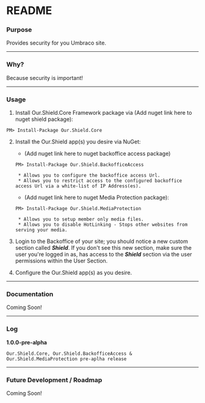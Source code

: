 # README #

### Purpose ###
Provides security for you Umbraco site.

---

### Why? ###
Because security is important!

---

### Usage ###
1. Install Our.Shield.Core Framework package via (Add nuget link here to nuget shield package):
```
PM> Install-Package Our.Shield.Core
```

2. Install the Our.Shield app(s) you desire via NuGet:
	* (Add nuget link here to nuget backoffice access package)
	```
	PM> Install-Package Our.Shield.BackofficeAccess
	```
		* Allows you to configure the backoffice access Url.
		* Allows you to restrict access to the configured backoffice access Url via a white-list of IP Address(es).
		
	* (Add nuget link here to nuget Media Protection package):
	```
	PM> Install-Package Our.Shield.MediaProtection
	```
		* Allows you to setup member only media files.
		* Allows you to disable HotLinking - Stops other websites from serving your media.

3. Login to the Backoffice of your site; you should notice a new custom section called **_Shield_**. If you don't see this new section, make sure the user you're logged in as, has access to the **_Shield_** section via the user permissions within the User Section.

4. Configure the Our.Shield app(s) as you desire.

---

### Documentation ###
Coming Soon!

---

### Log ###

**1.0.0-pre-alpha**

	Our.Shield.Core, Our.Shield.BackofficeAccess & Our.Shield.MediaProtection pre-aplha release

---

### Future Development / Roadmap ###
Coming Soon!
